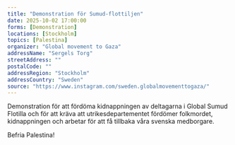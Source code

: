 ```yaml
---
title: "Demonstration för Sumud-flottiljen"
date: 2025-10-02 17:00:00
forms: [Demonstration]
locations: [Stockholm]
topics: [Palestina]
organizer: "Global movement to Gaza"
addressName: "Sergels Torg"
streetAddress: ""
postalCode: ""
addressRegion: "Stockholm"
addressCountry: "Sweden"
source: "https://www.instagram.com/sweden.globalmovementtogaza/"
---
```

Demonstration för att fördöma kidnappningen av deltagarna i Global Sumud Flotilla och för att kräva att utrikesdepartementet fördömer folkmordet, kidnappningen och arbetar för att få tillbaka våra svenska medborgare.

Befria Palestina!